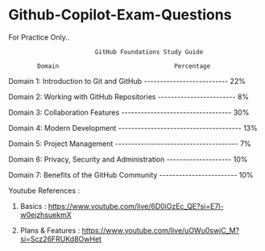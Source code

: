 # Github-Copilot-Exam-Questions
For Practice Only..


							GitHub Foundations Study Guide
		
			Domain		                          Percentage

Domain 1:  Introduction to Git and GitHub -------------------------- 22% 

Domain 2:  Working with GitHub Repositories ------------------------ 8% 

Domain 3:  Collaboration Features ---------------------------------- 30% 

Domain 4:  Modern Development -------------------------------------- 13% 

Domain 5:  Project Management -------------------------------------- 7% 

Domain 6:  Privacy, Security and Administration -------------------- 10% 

Domain 7:  Benefits of the GitHub Community ------------------------ 10% 



Youtube References :


1. Basics : https://www.youtube.com/live/6D0iOzEc_QE?si=E7l-w0ejzhsuekmX  
 
2. Plans & Features : https://www.youtube.com/live/uOWu0swjC_M?si=Scz26FRUKd8OwHet 
